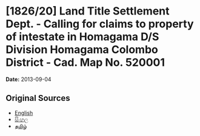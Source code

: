 # [1826/20] Land Title Settlement Dept. - Calling for claims to property of intestate in Homagama D/S Division Homagama Colombo District - Cad. Map No. 520001

**Date:** 2013-09-04

## Original Sources

- [English](https://documents.gov.lk/view/extra-gazettes/2013/9/1826-20_E.pdf)
- [සිංහල](https://documents.gov.lk/view/extra-gazettes/2013/9/1826-20_S.pdf)
- [தமிழ்](https://documents.gov.lk/view/extra-gazettes/2013/9/1826-20_T.pdf)

